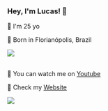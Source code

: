 ### Hey, I'm Lucas! 👋


:small_blue_diamond: I'm 25 yo <br>
<!--👨‍💻 Ethical Hacker | 🔴 Red Team  <br>-->
:small_orange_diamond: Born in Florianópolis, Brazil <br>

<a href="https://github.com/carvalhxlucas/carvalhxlucas">
  <img align="center" src="https://github-readme-stats.vercel.app/api?username=carvalhxlucas&hide=contribs,prs"/>
</a>
<br>


 <br> 🎥 You can watch me on [Youtube](https://www.youtube.com/@carvalhxlucas) <br>


🚀 Check my [Website](https://carvalhxlucas.tech) <br>

[<img src="https://img.shields.io/badge/linkedin-%230077B5.svg?&style=for-the-badge&logo=linkedin&logoColor=white" />](https://www.linkedin.com/in/carvalhx-lucas/)
